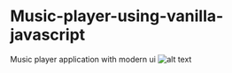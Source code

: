 # Music-player-using-vanilla-javascript
Music player application with modern ui
![alt text](https://github.com/AvikNayak22/Music-player-using-vanilla-javascript/blob/master/Screenshot(177).png?raw=true)
